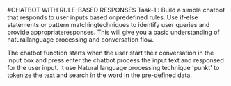 #CHATBOT WITH RULE-BASED RESPONSES
Task-1 : Build a simple chatbot that responds to user inputs based onpredefined rules. Use if-else statements or pattern matchingtechniques to identify user queries and provide appropriateresponses. This will give you a basic understanding of naturallanguage processing and conversation flow.

The chatbot function starts when the user start their conversation in the input box and press enter the chatbot process the input text and responsed for the user input. It use Natural language processing technique 'punkt' to tokenize the text and search in the word in the pre-defined data.
